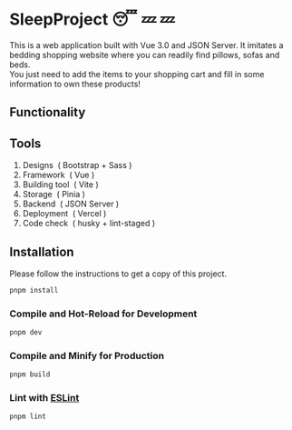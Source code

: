 # SleepProject :sleeping: :zzz: :zzz:

This is a web application built with Vue 3.0 and JSON Server. It imitates a bedding shopping website where you can readily find pillows, sofas and beds. </br> You just need to add the items to your shopping cart and fill in some information to own these products!

## Functionality


## Tools
1. Designs&nbsp; (&nbsp;Bootstrap + Sass&nbsp;)
2. Framework&nbsp; (&nbsp;Vue&nbsp;)
3. Building tool&nbsp; (&nbsp;Vite&nbsp;) 
4. Storage&nbsp; (&nbsp;Pinia&nbsp;)
5. Backend&nbsp; (&nbsp;JSON Server&nbsp;)
6. Deployment&nbsp; (&nbsp;Vercel&nbsp;)
7. Code check&nbsp; (&nbsp;husky + lint-staged&nbsp;)

## Installation
Please follow the instructions to get a copy of this project.

```sh
pnpm install
```

### Compile and Hot-Reload for Development

```sh
pnpm dev
```

### Compile and Minify for Production

```sh
pnpm build
```

### Lint with [ESLint](https://eslint.org/)

```sh
pnpm lint
```
